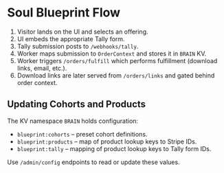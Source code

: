 # Soul Blueprint Flow

1. Visitor lands on the UI and selects an offering.
2. UI embeds the appropriate Tally form.
3. Tally submission posts to `/webhooks/tally`.
4. Worker maps submission to `OrderContext` and stores it in `BRAIN` KV.
5. Worker triggers `/orders/fulfill` which performs fulfillment (download links, email, etc.).
6. Download links are later served from `/orders/links` and gated behind order context.

## Updating Cohorts and Products
The KV namespace `BRAIN` holds configuration:
- `blueprint:cohorts` – preset cohort definitions.
- `blueprint:products` – map of product lookup keys to Stripe IDs.
- `blueprint:tally` – mapping of product lookup keys to Tally form IDs.

Use `/admin/config` endpoints to read or update these values.
